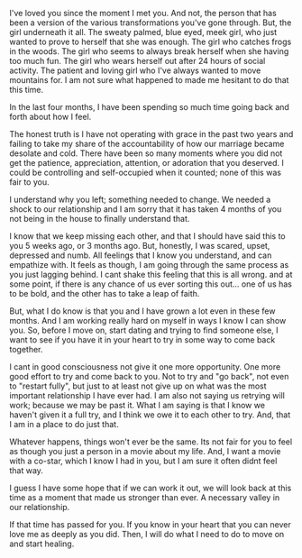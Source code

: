 I've loved you since the moment I met you. And not, the person that has been a version of the various transformations you've gone through. But, the girl underneath it all. The sweaty palmed, blue eyed, meek girl, who just wanted to prove to herself that she was enough. The girl who catches frogs in the woods. The girl who seems to always break herself when she having too much fun. The girl who wears herself out after 24 hours of social activity. The patient and loving girl who I've always wanted to move mountains for. I am not sure what happened to made me hesitant to do that this time. 

In the last four months, I have been spending so much time going back and forth about how I feel. 

The honest truth is I have not operating with grace in the past two years and failing to take my share of the accountability of how our marriage became desolate and cold. There have been so many moments where you did not get the patience, appreciation, attention, or adoration that you deserved. I could be controlling and self-occupied when it counted; none of this was fair to you.  

I understand why you left; something needed to change. We needed a shock to our relationship and I am sorry that it has taken 4 months of you not being in the house to finally understand that. 

I know that we keep missing each other, and that I should have said this to you 5 weeks ago, or 3 months ago. But, honestly, I was scared, upset, depressed and numb. All feelings that I know you understand, and can empathize with. It feels as though, I am going through the same process as you just lagging behind. I cant shake this feeling that this is all wrong. and at some point, if there is any chance of us ever sorting this out... one of us has to be bold, and the other has to take a leap of faith. 

But, what I do know is that you and I have grown a lot even in these few months. And I am working really hard on myself in ways I know I can show you. So, before I move on, start dating and trying to find someone else, I want to see if you have it in your heart to try in some way to come back together.  

I cant in good consciousness not give it one more opportunity. One more good effort to try and come back to you. Not to try and "go back", not even to "restart fully", but just to at least not give up on what was the most important relationship I have ever had. I am also not saying us retrying will work; because we may be past it. What I am saying is that I know we haven't given it a full try, and I think we owe it to each other to try. And, that I am in a place to do just that. 

Whatever happens, things won't ever be the same. Its not fair for you to feel as though you just a person in a movie about my life. And, I want a movie with a co-star, which I know I had in you, but I am sure it often didnt feel that way. 

I guess I have some hope that if we can work it out, we will look back at this time as a moment that made us stronger than ever. A necessary valley in our relationship. 

If that time has passed for you. If you know in your heart that you can never love me as deeply as you did. Then, I will do what I need to do to move on and start healing. 


